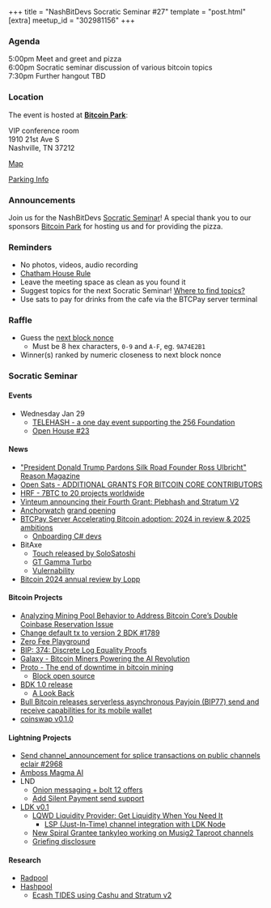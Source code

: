 +++
title = "NashBitDevs Socratic Seminar #27"
template = "post.html"
[extra]
meetup_id = "302981156"
+++

### Agenda
 
5:00pm Meet and greet and pizza  
6:00pm Socratic seminar discussion of various bitcoin topics   
7:30pm Further hangout TBD

### Location

The event is hosted at [**Bitcoin Park**](https://bitcoinpark.com):

VIP conference room   
1910 21st Ave S  
Nashville, TN  37212  

[Map](https://www.google.com/maps/place/1910+21st+Ave+S,+Nashville,+TN+37212/@36.1347819,-86.8029863,17z/data=!3m1!4b1!4m5!3m4!1s0x8864669fea1ce71d:0xdc34986293b94f39!8m2!3d36.1347819!4d-86.8007923)  

[Parking Info](/about/bitcoinpark-parking)  

### Announcements

Join us for the NashBitDevs [Socratic Seminar](/about)! A special thank you to our 
sponsors [Bitcoin Park](https://bitcoinpark.co/) for hosting us and for providing the pizza. 

### Reminders

  - No photos, videos, audio recording
  - [Chatham House Rule](https://www.chathamhouse.org/about-us/chatham-house-rule)
  - Leave the meeting space as clean as you found it
  - Suggest topics for the next Socratic Seminar! [Where to find topics?](/about/find-topics)
  - Use sats to pay for drinks from the cafe via the BTCPay server terminal

### Raffle

  - Guess the [next block nonce](https://nonce.notmandatory.org/)
    - Must be 8 hex characters, `0-9` and `A-F`, eg. `9A74E2B1`
  - Winner(s) ranked by numeric closeness to next block nonce

### Socratic Seminar

#### Events

- Wednesday Jan 29
  - [TELEHASH - a one day event supporting the 256 Foundation](https://www.meetup.com/bitcoinpark/events/302955603/)
  - [Open House #23](https://www.meetup.com/bitcoinpark/events/302981308/)

#### News

- ["President Donald Trump Pardons Silk Road Founder Ross Ulbricht" Reason Magazine](https://reason.com/2025/01/21/president-donald-trump-pardons-silk-road-founder-ross-ulbricht/)
- [Open Sats - ADDITIONAL GRANTS FOR BITCOIN CORE CONTRIBUTORS](https://opensats.org/blog/more-for-core)
- [HRF - 7BTC to 20 projects worldwide](https://bitcoinmagazine.com/business/human-rights-foundation-donates-700000000-satoshis-to-fund-bitcoin-development-and-projects)
- [Vinteum announcing their Fourth Grant: Plebhash and Stratum V2](https://medium.com/vinteum-org/announcing-our-fourth-grant-plebhash-and-stratum-v2-fec0abbb1840)
- [Anchorwatch](https://www.anchorwatch.com) [grand opening](https://x.com/anchorwatch/status/1876297172204888193)
- [BTCPay Server Accelerating Bitcoin adoption: 2024 in review & 2025 ambitions](https://x.com/BtcpayServer/status/1882090312652255635)
  - [Onboarding C# devs](https://x.com/pavlenex/status/1883288660394860892)
- BitAxe
  - [Touch released by SoloSatoshi](https://www.solosatoshi.com/product/bitaxe-touch/)
  - [GT Gamma Turbo](https://www.solosatoshi.com/the-dawn-of-the-bitaxe-gt-a-quantum-jump-into-the-future/)
  - [Vulernability](https://www.nobsbitcoin.com/bitaxe-firmware-esp-miner-v2-5-0/)
- [Bitcoin 2024 annual review by Lopp](https://blog.lopp.net/bitcoin-2024-annual-review/)

#### Bitcoin Projects

- [Analyzing Mining Pool Behavior to Address Bitcoin Core’s Double Coinbase Reservation Issue](https://delvingbitcoin.org/t/analyzing-mining-pool-behavior-to-address-bitcoin-cores-double-coinbase-reservation-issue/1351)
- [Change default tx to version 2 BDK #1789](https://github.com/bitcoindevkit/bdk/pull/1789)
- [Zero Fee Playground](https://supertestnet.github.io/zero_fee_playground/)
- [BIP: 374: Discrete Log Equality Proofs](https://github.com/bitcoin/bips/blob/master/bip-0374.mediawiki)
- [Galaxy - Bitcoin Miners Powering the AI Revolution](https://www.galaxy.com/insights/research/bitcoin-mining-ai-revolution/)
- [Proto - The end of downtime in bitcoin mining](https://www.mining.build/blog/the-end-of-downtime/)
  - [Block open source](https://block.xyz/open-source)
- [BDK 1.0 release](https://github.com/bitcoindevkit/bdk/releases/tag/wallet-1.0.0)
  - [A Look Back](https://x.com/bitcoindevkit/status/1869842380666658880)
- [Bull Bitcoin releases serverless asynchronous Payjoin (BIP77) send and receive capabilities for its mobile wallet](https://www.bullbitcoin.com/blog/bull-bitcoin-wallet-payjoin)
- [coinswap v0.1.0](https://github.com/citadel-tech/coinswap/releases/tag/v0.1.0)

#### Lightning Projects

- [Send channel_announcement for splice transactions on public channels eclair #2968](https://github.com/ACINQ/eclair/pull/2968)
- [Amboss Magma AI](https://bitcoinnews.com/interviews/amboss-magma-ai-smarter-channel-management/)
- LND
  - [Onion messaging + bolt 12 offers](https://github.com/lightningnetwork/lnd/pull/9369)
  - [Add Silent Payment send support](https://github.com/lightningnetwork/lnd/pull/9398)
- [LDK v0.1](https://github.com/lightningdevkit/rust-lightning/releases/tag/v0.1)
  - [LQWD Liquidity Provider: Get Liquidity When You Need It](https://lightningdevkit.org/blog/lqwd-liquidity-provider-get-liquidity-when-you-need-it/)
    - [LSP (Just-In-Time) channel integration with LDK Node](https://www.youtube.com/watch?v=-OBKmaxH-yI)
  - [New Spiral Grantee tankyleo working on Musig2 Taproot channels](https://gist.github.com/tankyleo/ffd7781ad20fadd6e5b4fc700fe90480)
  - [Griefing disclosure](https://morehouse.github.io/lightning/ldk-invalid-claims-liquidity-griefing/)

#### Research

- [Radpool](https://www.radpool.xyz/1/index.html)
- [Hashpool](https://github.com/vnprc/hashpool)
  - [Ecash TIDES using Cashu and Stratum v2](https://delvingbitcoin.org/t/ecash-tides-using-cashu-and-stratum-v2/870/32)
